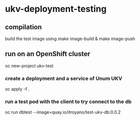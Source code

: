 # ukv-deployment-testing

## compilation
build the test image using make image-build & make image-push

## run on an OpenShift cluster

oc new-project ukv-test
### create a deployment and a service of Unum UKV
oc apply -f .
### run a test pod with the client to try connect to the db
oc run dbtest --image=quay.io/itroyano/test-ukv-db:0.0.2